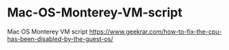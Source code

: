 # Mac-OS-Monterey-VM-script
Mac OS Monterey VM script
https://www.geekrar.com/how-to-fix-the-cpu-has-been-disabled-by-the-guest-os/
